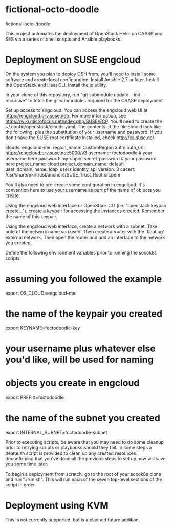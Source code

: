 # fictional-octo-doodle
fictional-octo-doodle

This project automates the deployment of OpenStack Helm on CAASP and
SES via a series of shell scripts and Ansible playbooks.

# Deployment on SUSE engcloud

On the system you plan to deploy OSH from, you'll need to install some
software and create local configuration. Install Ansible 2.7 or
later. Install the OpenStack and Heat CLI. Install the jq utility.

In your clone of this repository, run "git submodule update --init
--recursive" to fetch the git submodules required for the CAASP
deployment.

Set up access to engcloud. You can access the engcloud web UI at
https://engcloud.prv.suse.net/. For more information, see
https://wiki.microfocus.net/index.php/SUSE/ECP. You'll need to create
the ~/.config/openstack/clouds.yaml. The contents of the file should
look like the following, plus the substitution of your username and
password. If you don't have the SUSE root certificate installed, check
http://ca.suse.de/.

clouds:
  engcloud-me:
    region_name: CustomRegion
    auth:
      auth_url: https://engcloud.prv.suse.net:5000/v3
      username: foctodoodle # your username here
      password: my-super-secret-password # your password here
      project_name: cloud
      project_domain_name: default
      user_domain_name: ldap_users
    identity_api_version: 3
    cacert: /usr/share/pki/trust/anchors/SUSE_Trust_Root.crt.pem

You'll also need to pre-create some configuration in engcloud. It's
convention here to use your username as part of the name of objects you create.

Using the engcloud web interface or OpenStack CLI (i.e. "openstack
keypair create..."), create a keypair
for accessing the instances created. Remember the name of this
keypair.

Using the engcloud web interface, create a network with a subnet. Take
note of the network name you used. Then
create a router with the 'floating' external network.  Then open the
router and add an interface to the network you created.

Define the following environment variables prior to running the
socok8s scripts:

# assuming you followed the example
export OS_CLOUD=engcloud-me
# the name of the keypair you created
export KEYNAME=foctodoodle-key
# your username plus whatever else you'd like, will be used for naming
# objects you create in engcloud
export PREFIX=foctodoodle
# the name of the subnet you created
export INTERNAL_SUBNET=foctodoodle-subnet

Prior to executing scripts, be aware that you may need to do some
cleanup prior to retrying scripts or playbooks should they fail. In
some steps a delete.sh script is provided to clean up any created
resources. Reconfirming that you've done all the previous steps to set
up now will save you some time later.

To begin a deployment from scratch, go to the root of your socok8s
clone and run "./run.sh". This will run each of the seven top-level
sections of the script in order.


# Deployment using KVM

This is not currently supported, but is a planned future addition.
